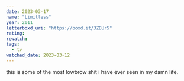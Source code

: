 ```yaml
---
date: 2023-03-17
name: "Limitless"
year: 2011
letterboxd_uri: "https://boxd.it/3ZBUr5"
rating: 
rewatch: 
tags:
  - tv
watched_date: 2023-03-12
---
```


this is some of the most lowbrow shit i have ever seen in my damn life.

